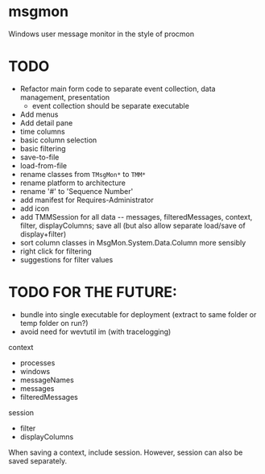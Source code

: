 # msgmon
Windows user message monitor in the style of procmon





# TODO

- Refactor main form code to separate event collection, data management, presentation
  - event collection should be separate executable
- Add menus
- Add detail pane
- time columns
- basic column selection
- basic filtering
- save-to-file
- load-from-file
- rename classes from `TMsgMon*` to `TMM*`
- rename platform to architecture
- rename '#' to 'Sequence Number'
- add manifest for Requires-Administrator
- add icon
- add TMMSession for all data -- messages, filteredMessages, context, filter, displayColumns; save all (but also allow separate load/save of display+filter)
- sort column classes in MsgMon.System.Data.Column more sensibly
- right click for filtering
- suggestions for filter values
 
# TODO FOR THE FUTURE:
 - bundle into single executable for deployment (extract to same folder or temp folder on run?)
 - avoid need for wevtutil im (with tracelogging)
 
 context
   - processes
   - windows
   - messageNames
   - messages
   - filteredMessages
 
 session
   - filter
   - displayColumns
 
When saving a context, include session. However, session can also be saved separately.
